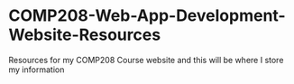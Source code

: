 # COMP208-Web-App-Development-Website-Resources
Resources for my COMP208 Course website and this will be where I store my information
